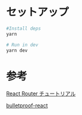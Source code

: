 # セットアップ

```bash
#Install deps
yarn

# Run in dev
yarn dev
```

# 参考

[React Router チュートリアル](https://reactrouter.com/en/main/start/tutorial)

[bulletproof-react](https://github.com/alan2207/bulletproof-react)
